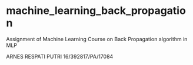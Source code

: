 # machine_learning_back_propagation
Assignment of Machine Learning Course on Back Propagation algorithm in MLP


ARNES RESPATI PUTRI
16/392817/PA/17084
